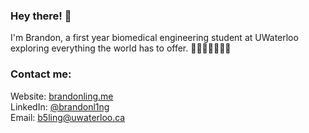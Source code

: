### Hey there! 👋

I'm Brandon, a first year biomedical engineering student at UWaterloo exploring everything the world has to offer. 👨🏻‍💻👨🏻‍🔬🧪

### Contact me:
Website: [brandonling.me](https://www.brandonling.me/) \
LinkedIn: [@brandonl1ng](https://www.linkedin.com/in/brandonl1ng/) \
Email: b5ling@uwaterloo.ca

